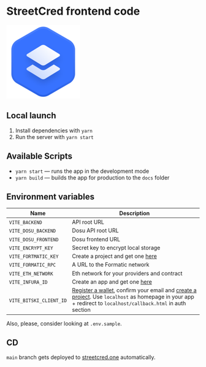# StreetCred frontend code

[![StreetCred](public/favicons/android-chrome-192x192.png)](https://streetcred.one/)

## Local launch

1. Install dependencies with `yarn`
2. Run the server with `yarn start`

## Available Scripts

- `yarn start` — runs the app in the development mode
- `yarn build` — builds the app for production to the `docs` folder

## Environment variables

| Name                    | Description                                                                                                                                                                                                                |
| ----------------------- | -------------------------------------------------------------------------------------------------------------------------------------------------------------------------------------------------------------------------- |
| `VITE_BACKEND`          | API root URL                                                                                                                                                                                                               |
| `VITE_DOSU_BACKEND`     | Dosu API root URL                                                                                                                                                                                                          |
| `VITE_DOSU_FRONTEND`    | Dosu frontend URL                                                                                                                                                                                                          |
| `VITE_ENCRYPT_KEY`      | Secret key to encrypt local storage                                                                                                                                                                                        |
| `VITE_FORTMATIC_KEY`    | Create a project and get one [here](https://dashboard.fortmatic.com/)                                                                                                                                                      |
| `VITE_FORMATIC_RPC`     | A URL to the Formatic network                                                                                                                                                                                              |
| `VITE_ETH_NETWORK`      | Eth network for your providers and contract                                                                                                                                                                                |
| `VITE_INFURA_ID`        | Create an app and get one [here](https://infura.io/dashboard)                                                                                                                                                              |
| `VITE_BITSKI_CLIENT_ID` | [Register a wallet](https://wallet.bitski.com/), confirm your email and [create a project](https://developer.bitski.com/). Use `localhost` as homepage in your app + redirect to `localhost/callback.html` in auth section |

Also, please, consider looking at `.env.sample`.

## CD

`main` branch gets deployed to [streetcred.one](https://streetcred.one) automatically.
